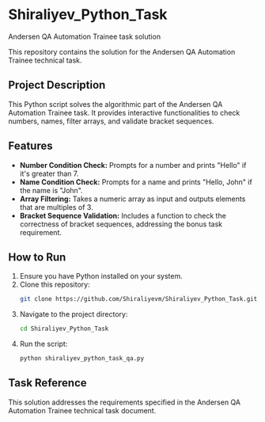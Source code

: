 # Shiraliyev_Python_Task
Andersen QA Automation Trainee task solution

This repository contains the solution for the Andersen QA Automation Trainee technical task.

## Project Description
This Python script solves the algorithmic part of the Andersen QA Automation Trainee task. It provides interactive functionalities to check numbers, names, filter arrays, and validate bracket sequences.

## Features
* **Number Condition Check:** Prompts for a number and prints "Hello" if it's greater than 7.
* **Name Condition Check:** Prompts for a name and prints "Hello, John" if the name is "John".
* **Array Filtering:** Takes a numeric array as input and outputs elements that are multiples of 3.
* **Bracket Sequence Validation:** Includes a function to check the correctness of bracket sequences, addressing the bonus task requirement.

## How to Run
1.  Ensure you have Python installed on your system.
2.  Clone this repository:
    ```bash
    git clone https://github.com/Shiraliyevm/Shiraliyev_Python_Task.git
    ```
3.  Navigate to the project directory:
    ```bash
    cd Shiraliyev_Python_Task
    ```
4.  Run the script:
    ```bash
    python shiraliyev_python_task_qa.py
    ```

## Task Reference
This solution addresses the requirements specified in the Andersen QA Automation Trainee technical task document.
